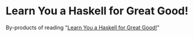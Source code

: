 # Learn You a Haskell for Great Good!

By-products of reading "[Learn You a Haskell for Great Good!](http://learnyouahaskell.com/chapters)" 

